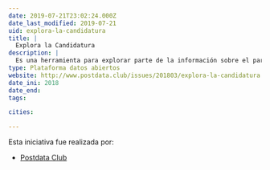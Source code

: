 ```yaml
---
date: 2019-07-21T23:02:24.000Z
date_last_modified: 2019-07-21
uid: explora-la-candidatura
title: |
  Explora la Candidatura
description: |
  Es una herramienta para explorar parte de la información sobre el parlamento a partir de los datos contenidos en las biografías publicadas de los candidatos a diputados.
type: Plataforma datos abiertos
website: http://www.postdata.club/issues/201803/explora-la-candidatura.html
date_ini: 2018
date_end: 
tags:

cities: 

---
```


Esta iniciativa fue realizada por:

- [Postdata Club](/organizaciones/postdata-club-cuba)
